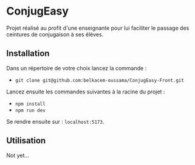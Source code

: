 # ConjugEasy

Projet réalisé au profit d'une enseignante pour lui faciliter le passage des ceintures de conjugaison à ses élèves.

## Installation

Dans un répertoire de votre choix lancez la commande :

-   `git clone git@github.com:belkacem-oussama/ConjugEasy-Front.git`

Lancez ensuite les commandes suivantes à la racine du projet :

-   `npm install`
-   `npm run dev`

Se rendre ensuite sur : `localhost:5173`.

## Utilisation

Not yet...
